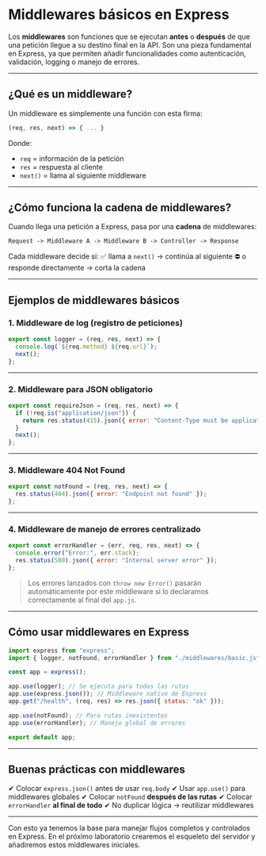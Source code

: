 # Middlewares básicos en Express

Los **middlewares** son funciones que se ejecutan **antes** o **después** de que una petición llegue a su destino final en la API. Son una pieza fundamental en Express, ya que permiten añadir funcionalidades como autenticación, validación, logging o manejo de errores.

---

## ¿Qué es un middleware?

Un middleware es simplemente una función con esta firma:

```js
(req, res, next) => { ... }
```

Donde:

* `req` = información de la petición
* `res` = respuesta al cliente
* `next()` = llama al siguiente middleware

---

## ¿Cómo funciona la cadena de middlewares?

Cuando llega una petición a Express, pasa por una **cadena** de middlewares:

```
Request -> Middleware A -> Middleware B -> Controller -> Response
```

Cada middleware decide si:
✅ llama a `next()` → continúa al siguiente
⛔ o responde directamente → corta la cadena

---

## Ejemplos de middlewares básicos

### 1. Middleware de log (registro de peticiones)

```js
export const logger = (req, res, next) => {
  console.log(`${req.method} ${req.url}`);
  next();
};
```

---

### 2. Middleware para JSON obligatorio

```js
export const requireJson = (req, res, next) => {
  if (!req.is("application/json")) {
    return res.status(415).json({ error: "Content-Type must be application/json" });
  }
  next();
};
```

---

### 3. Middleware 404 Not Found

```js
export const notFound = (req, res, next) => {
  res.status(404).json({ error: "Endpoint not found" });
};
```

---

### 4. Middleware de manejo de errores centralizado

```js
export const errorHandler = (err, req, res, next) => {
  console.error("Error:", err.stack);
  res.status(500).json({ error: "Internal server error" });
};
```

> Los errores lanzados con `throw new Error()` pasarán automáticamente por este middleware si lo declaramos correctamente al final del `app.js`.

---

## Cómo usar middlewares en Express

```js
import express from "express";
import { logger, notFound, errorHandler } from "./middlewares/basic.js";

const app = express();

app.use(logger); // Se ejecuta para todas las rutas
app.use(express.json()); // Middleware nativo de Express
app.get("/health", (req, res) => res.json({ status: "ok" }));

app.use(notFound); // Para rutas inexistentes
app.use(errorHandler); // Manejo global de errores

export default app;
```

---

## Buenas prácticas con middlewares

✔ Colocar `express.json()` antes de usar `req.body`
✔ Usar `app.use()` para middlewares globales
✔ Colocar `notFound` **después de las rutas**
✔ Colocar `errorHandler` **al final de todo**
✔ No duplicar lógica → reutilizar middlewares

---

Con esto ya tenemos la base para manejar flujos completos y controlados en Express. En el próximo laboratorio crearemos el esqueleto del servidor y añadiremos estos middlewares iniciales.